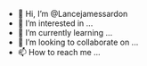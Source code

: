 - 👋 Hi, I’m @Lancejamessardon
- 👀 I’m interested in ...
- 🌱 I’m currently learning ...
- 💞️ I’m looking to collaborate on ...
- 📫 How to reach me ...

<!---
Lancejamessardon/Lancejamessardon is a ✨ special ✨ repository because its `README.md` (this file) appears on your GitHub profile.
You can click the Preview link to take a look at your changes.
--->
